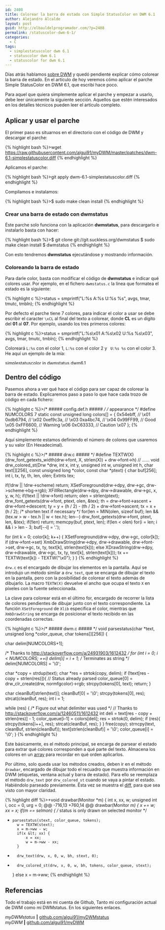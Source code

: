 ```yaml
---
id: 2408
title: Colorear la barra de estado con Simple StatusColor en DWM 6.1
author: Alejandro Alcalde
layout: post
guid: http://elbauldelprogramador.com/?p=2408
permalink: /statuscolor-dwm-6-1/
categories:
  - C
tags:
  - simplestatuscolor dwm 6.1
  - statuscolor dwm 6.1
  - statuscolor for dwm 6.1
---
```

Días atrás hablamos [sobre DWM][1] y quedó pendiente explicar cómo colorear la barra de estado. En el artículo de hoy veremos cómo aplicar el parche Simple StatusColor en DWM 6.1, que escribí hace poco. 

<!--more-->

Para aquel que quiera simplemente aplicar el parche y empezar a usarlo, debe leer únicamente la siguiente sección. Aquellos que estén interesados en los detalles técnicos pueden leer el artículo completo.

## Aplicar y usar el parche

El primer paso es situarnos en el directorio con el código de DWM y descargar el parche:

{% highlight bash %}>wget https://raw.githubusercontent.com/algui91/myDWM/master/patches/dwm-6.1-simplestatuscolor.diff
{% endhighlight %}

Aplicamos el parche:

{% highlight bash %}>git apply dwm-6.1-simplestatuscolor.diff
{% endhighlight %}

Compilamos e instalamos:

{% highlight bash %}>$ sudo make clean install
{% endhighlight %}

### Crear una barra de estado con dwmstatus

Éste parche solo funciona con la aplicación **dwmstatus**, para descargarlo e instalarlo basta con hacer:

{% highlight bash %}>$ git clone git://git.suckless.org/dwmstatus
$ sudo make clean install
$ dwmstatus
{% endhighlight %}

Con esto tendremos **dwmstatus** ejecutándose y mostrando información.

### Coloreando la barra de estado

Para darle color, basta con modificar el código de **dwmstatus** e indicar qué colores usar. Por ejemplo, en el fichero `dwmstatus.c` la línea que formatea el estado es la siguiente:

{% highlight c %}>status = smprintf("L:%s A:%s U:%s %s", avgs, tmar, tmutc, tmbln);
{% endhighlight %}

Por defecto el parche tiene 7 colores, para indicar el color a usar se debe escribir el caracter `\xCL` al final del texto a colorear, donde **CL** es un dígito del **01** al **07**. Por ejemplo, usando los tres primeros colores:

{% highlight c %}>status = smprintf("L:%s\x01 A:%s\x02 U:%s %s\x03", avgs, tmar, tmutc, tmbln);
{% endhighlight %}

Coloreará `L:%s` con el color 1, `L:%s` con el color 2 y ` U:%s %s` con el color 3. He aquí un ejemplo de la mía:

[<img src="http://elbauldelprogramador.com/content/uploads/2014/07/simplestatuscolor-in-dwmstatus-dwm6.1.png" alt="simplestatuscolor in dwmstatus dwm6.1" width="702" height="13" class="aligncenter size-full wp-image-2410" />][2]

## Dentro del código

Pasemos ahora a ver qué hace el código para ser capaz de colorear la barra de estado. Explicaremos paso a paso lo que hace cada trozo de código en cada fichero:

{% highlight c %}>/* ##### config.def.h ##### */
 /* appearance */
#define NUMCOLORS 7
static const unsigned long colors[] = {
    0x54ebff,   // \x01
    0xdb6794,   // \x02
    0xef9c3a,   // \x03
    0xa4bc74,   // \x04
    0x99FF99,   // Good \x05
    0xFF6600,   // Warning \x06
    0xC63333,   // Caution \x07
};
{% endhighlight %}

Aquí simplemente estamos definiendo el número de colores que usaremos y su valor (En Hexadecimal).

{% highlight c %}>/* ##### drw.c ##### */
#define TEXTW(X)                (drw_font_getexts_width(drw->font, X, strlen(X)) + drw->font->h)
// ......
void
drw_colored_st(Drw *drw, int x, int y, unsigned int w, unsigned int h, char text[][256], const unsigned long *color, const char *ptext) {
  char buf[256];
  int i, tx, ty, th, len, olen;
  Extnts tex;

  if(!drw || !drw->scheme)
    return;
  XSetForeground(drw->dpy, drw->gc, drw->scheme->bg->rgb);
  XFillRectangle(drw->dpy, drw->drawable, drw->gc, x, y, w, h);
  if(!text || !drw->font)
    return;
  olen = strlen(ptext);
  drw_font_getexts(drw->font, ptext, olen, &#038;tex);
  th = drw->font->ascent + drw->font->descent;
  ty = y + (h / 2) - (th / 2) + drw->font->ascent;
  tx = x + (h / 2);
  /* shorten text if necessary */
  for(len = MIN(olen, sizeof buf); len &#038;&#038; (tex.w > w - tex.h || w &lt; tex.h); len--)
    drw_font_getexts(drw->font, ptext, len, &#038;tex);
  if(!len)
    return;
  memcpy(buf, ptext, len);
  if(len &lt; olen)
    for(i = len; i &#038;&#038; i > len - 3; buf[--i] = '.');

  for (int k = 0; color[k]; k++) {
    XSetForeground(drw->dpy, drw->gc, color[k]);
    if (drw->font->set)
      XmbDrawString(drw->dpy, drw->drawable, drw->font->set, drw->gc, tx, ty,
                    text[k], strlen(text[k]));
    else
      XDrawString(drw->dpy, drw->drawable, drw->gc, tx, ty, text[k], strlen(text[k]));
    tx += TEXTW(text[k]) - TEXTW("\x0");
  }
}
{% endhighlight %}

`drw.c` es el encargado de dibujar los elementos en la pantalla. Aquí se introdujo un método similar a `drw_text`, que se encarga de dibujar el texto en la pantalla, pero con la posibilidad de colorear el texto además de dibujarlo. La macro `TEXTW(X)` devuelve el ancho que ocupa el texto `X` en píxeles con la fuente seleccionada.

La clave para colorear está en el último for, encargado de recorrer la lista de colores pendientes de dibujar junto con el texto correspondiente. La función `XSetForeground` de `Xlib` especifica el color, mientras que `XmbDrawString` se encarga de posicionar el texto recibido en las coordenadas correctas.

{% highlight c %}>/* ##### dwm.c ##### */
void
parsestatus(char *text, unsigned long *color_queue, char tokens[][256]) {

  char delim[NUMCOLORS+1];

  /* Thanks to http://stackoverflow.com/a/24931903/1612432 */
  for (int i = 0; i &lt; NUMCOLORS; ++i)
      delim[i] = i + 1;
  /* Terminates as string */
  delim[NUMCOLORS] = '\0';

  char *copy = strdup(text);
  char *res = strtok(copy, delim);
  if (!text[res - copy + strlen(res)]){
    // Status already parsed
    color_queue[0] = drw_clr_create(drw, normfgcolor)->rgb;
    strcpy(tokens[0], text);
    return;
  }

  char cleanBuf[strlen(text)];
  cleanBuf[0] = '\0';
  strcpy(tokens[0], res);
  strcat(cleanBuf, res);
  int i = 1;

  while (res) {
    /* Figure out what delimiter was used */
    // Thanks to http://stackoverflow.com/a/12460511/1612432
    int deli = text[res - copy + strlen(res)] - 1;
    color_queue[i-1] = colors[deli];
    res = strtok(0, delim);
    if (res){
      strcpy(tokens[i++], res);
      strcat(cleanBuf, res);
    }
  }
  free(copy);
  strncpy(text, cleanBuf, strlen(cleanBuf));
  text[strlen(cleanBuf)] = '\0';
  color_queue[i] = '\0';
}
{% endhighlight %}

Este básicamente, es el método principal, se encarga de parsear el estado para extrar qué colores corresponden a qué parte del texto. Almacena los colores en un [array][3] para recordar en qué orden aplicarlos.

Por último, solo queda usar los métodos creados, deben ir en el método `drawbar`, encargado de dibujar todo el recuadro que muestra información en DWM (etiquetas, ventana actual y barra de estado). Para ello se reemplaza el método `drw_text` por `drw_colored_st` cuando se vaya a pintar el estado. Habiéndolo parseado previamente. Ésta vez se muestra el [diff][4], para que sea visto con mayor claridad.

{% highlight diff %}>+void
 drawbar(Monitor *m) {
 	int x, xx, w;
 	unsigned int i, occ = 0, urg = 0;
@@ -716,13 +760,14 @@ drawbar(Monitor *m) {
 	x += w;
 	xx = x;
 	if(m == selmon) { /* status is only drawn on selected monitor */
+	  parsestatus(stext, color_queue, tokens);
 		w = TEXTW(stext);
 		x = m->ww - w;
 		if(x &lt; xx) {
 			x = xx;
 			w = m->ww - xx;
 		}
-		drw_text(drw, x, 0, w, bh, stext, 0);
+		drw_colored_st(drw, x, 0, w, bh, tokens, color_queue, stext);
 	}
 	else
 		x = m->ww;
{% endhighlight %}

## Referencias

Todo el trabajo está en mi cuenta de Github, Tanto mi configuración actual de DWM como mi DWMstatus. En los siguientes enlaces.

*myDWMstatus* **|** <a href="https://github.com/algui91/myDWMstatus" target="_blank">github.com/algui91/myDWMstatus</a>  
*myDWM* **|** <a href="https://github.com/algui91/myDWM" target="_blank">github.com/algui91/myDWM</a>



 [1]: http://elbauldelprogramador.com/instalar-y-configurar-dwm-el-gestor-de-ventanas-mas-eficiente/ "Instalar y configurar DWM, el gestor de ventanas más eficiente"
 [2]: http://elbauldelprogramador.com/content/uploads/2014/07/simplestatuscolor-in-dwmstatus-dwm6.1.png
 [3]: http://elbauldelprogramador.com/clases-y-objetos-arrays/ "Clases y Objetos – Arrays"
 [4]: http://elbauldelprogramador.com/mini-tutorial-y-chuleta-de-comandos-git/ "Git: Mini Tutorial y chuleta de comandos"